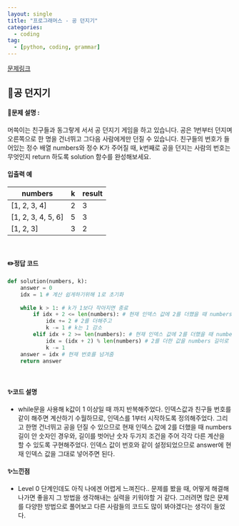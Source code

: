 ```yaml
---
layout: single
title: "프로그래머스 - 공 던지기"
categories: 
  - coding
tag:
  - [python, coding, grammar]
--- 
```

[문제링크](https://school.programmers.co.kr/learn/courses/30/lessons/120843)  

## 📌공 던지기
#### 📖문제 설명 :  
머쓱이는 친구들과 동그랗게 서서 공 던지기 게임을 하고 있습니다. 공은 1번부터 던지며 오른쪽으로 한 명을 건너뛰고 그다음 사람에게만 던질 수 있습니다. 친구들의 번호가 들어있는 정수 배열 numbers와 정수 K가 주어질 때, k번째로 공을 던지는 사람의 번호는 무엇인지 return 하도록 solution 함수를 완성해보세요.

#### 입출력 예  
|numbers|k|result|
|---|---|---|
|[1, 2, 3, 4]|2|3|
|[1, 2, 3, 4, 5, 6]|5|3|
|[1, 2, 3]|3|2|

<br>

#### ✏️정답 코드
```python
def solution(numbers, k):
    answer = 0
    idx = 1 # 계산 쉽게하기위해 1로 초기화
    
    while k > 1: # k가 1보다 작아지면 종료
        if idx + 2 <= len(numbers): # 현재 인덱스 값에 2를 더했을 때 numbers길이 안에 값이라면
            idx += 2 # 2를 더해주고
            k -= 1 # k는 1 감소
        elif idx + 2 >= len(numbers): # 현재 인덱스 값에 2를 더했을 때 numbers길이를 넘어선 값이라면 
            idx = (idx + 2) % len(numbers) # 2를 더한 값을 numbers 길이로 나눠주면 다음 친구 번호가 나옴
            k -= 1
    answer = idx # 현재 번호를 넘겨줌
    return answer
```

<br>

#### ✨코드 설명
- while문을 사용해 k값이 1 이상일 때 까지 반복해주었다. 인덱스값과 친구들 번호를 같이 해주면 계산하기 수월하므로, 인덱스를 1부터 시작하도록 정의해주었다.
  그리고 한명 건너뛰고 공을 던질 수 있으므로 현재 인덱스 값에 2를 더했을 때 numbers길이 안 숫자인 경우와, 길이를 벗어난 숫자 두가지 조건을 주어
  각각 다른 계산을 할 수 있도록 구현해주었다. 인덱스 값이 번호와 같이 설정되었으므로 answer에 현재 인덱스 값을 그대로 넣어주면 된다.
#### ✨느낀점
- Level 0 단계인데도 아직 나에겐 어렵게 느껴진다.. 문제를 봤을 때, 어떻게 해결해나가면 좋을지 그 방법을 생각해내는 실력을 키워야할 거 같다.
  그러려면 많은 문제를 다양한 방법으로 풀어보고 다른 사람들의 코드도 많이 봐야겠다는 생각이 들었다. 
  
  
